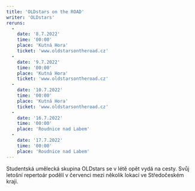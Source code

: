 ```yaml
---
title: 'OLDstars on the ROAD'
writer: 'OLDstars'
reruns:
  -
    date: '8.7.2022'
    time: '00:00'
    place: 'Kutná Hora'
    ticket: 'www.oldstarsontheroad.cz'
  -
    date: '9.7.2022'
    time: '00:00'
    place: 'Kutná Hora'
    ticket: 'www.oldstarsontheroad.cz'
  -  
    date: '10.7.2022'
    time: '00:00'
    place: 'Kutná Hora'
    ticket: 'www.oldstarsontheroad.cz'
  - 
    date: '16.7.2022'
    time: '00:00'
    place: 'Roudnice nad Labem'
  -  
    date: '17.7.2022'
    time: '00:00'
    place: 'Roudnice nad Labem'
---
```

Studentská umělecká skupina OLDstars se v létě opět vydá na cesty. Svůj letošní repertoár podělí v červenci mezi několik lokací ve Středočeském kraji.
